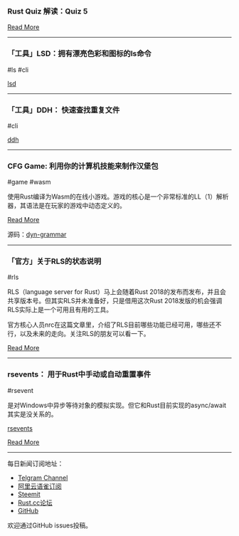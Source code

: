 ### Rust Quiz 解读：Quiz 5

[Read More](https://zhuanlan.zhihu.com/p/51616607)

---

### 「工具」LSD：拥有漂亮色彩和图标的ls命令

#ls #cli

[lsd](https://github.com/Peltoche/lsd)

---

### 「工具」DDH： 快速查找重复文件

#cli

[ddh](https://github.com/darakian/ddh)

---

### CFG Game: 利用你的计算机技能来制作汉堡包

#game #wasm

使用Rust编译为Wasm的在线小游戏。游戏的核心是一个非常标准的LL（1）解析器，其语法是在玩家的游戏中动态定义的。

[Read More](http://rickyhan.com/jekyll/update/2018/12/03/make-burgers-context-free-grammar.html)

源码：[dyn-grammar](https://github.com/rickyhan/dyn-grammar)

---

### 「官方」关于RLS的状态说明

#rls

RLS（language server for Rust）马上会随着Rust 2018的发布而发布，并且会共享版本号。但其实RLS并未准备好，只是借用这次Rust 2018发版的机会强调RLS实际上是一个可用且有用的工具。

官方核心人员nrc在这篇文章里，介绍了RLS目前哪些功能已经可用，哪些还不行，以及未来的走向。关注RLS的朋友可以看一下。

[Read More](https://www.ncameron.org/blog/more-on-rls-version-numbering/)

---

### rsevents： 用于Rust中手动或自动重置事件

#rsevent

是对Windows中异步等待对象的模拟实现。但它和Rust目前实现的async/await其实是没关系的。

[rsevents](https://github.com/neosmart/rsevents)

[Read More](https://neosmart.net/blog/2018/rsevents-manual-and-auto-reset-events-for-rust/)


---

每日新闻订阅地址：

- [Telgram Channel](https://t.me/rust_daily_news )
- [阿里云语雀订阅](https://www.yuque.com/chaosbot/rustnews)
- [Steemit](https://steemit.com/@blackanger)
- [Rust.cc论坛](https://rust.cc)
- [GitHub](https://github.com/RustStudy/rust_daily_news)

欢迎通过GitHub issues投稿。
